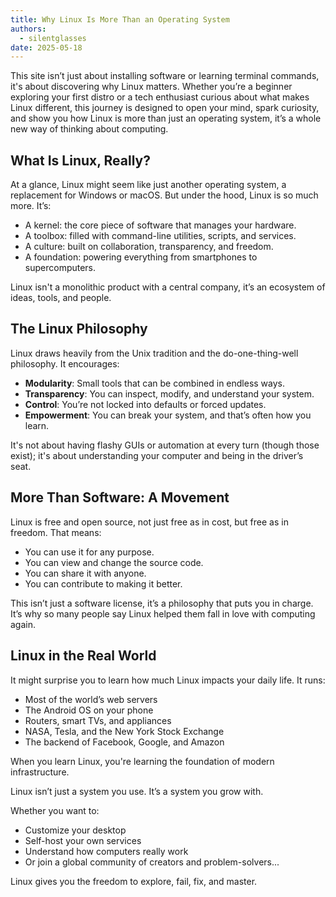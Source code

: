 ```yaml
---
title: Why Linux Is More Than an Operating System
authors:
  - silentglasses
date: 2025-05-18
---
```


This site isn’t just about installing software or learning terminal commands, it's about discovering why Linux matters. Whether you’re a beginner exploring your first distro or a tech enthusiast curious about what makes Linux different, this journey is designed to open your mind, spark curiosity, and show you how Linux is more than just an operating system, it’s a whole new way of thinking about computing.
<!-- more -->
## What Is Linux, Really?

At a glance, Linux might seem like just another operating system, a replacement for Windows or macOS. But under the hood, Linux is so much more. It’s:

- A kernel: the core piece of software that manages your hardware.
- A toolbox: filled with command-line utilities, scripts, and services.
- A culture: built on collaboration, transparency, and freedom.
- A foundation: powering everything from smartphones to supercomputers.

Linux isn't a monolithic product with a central company, it’s an ecosystem of ideas, tools, and people.

## The Linux Philosophy

Linux draws heavily from the Unix tradition and the do-one-thing-well philosophy. It encourages:

- **Modularity**: Small tools that can be combined in endless ways.
- **Transparency**: You can inspect, modify, and understand your system.
- **Control**: You’re not locked into defaults or forced updates.
- **Empowerment**: You can break your system, and that’s often how you learn.

It's not about having flashy GUIs or automation at every turn (though those exist); it's about understanding your computer and being in the driver’s seat.

## More Than Software: A Movement

Linux is free and open source, not just free as in cost, but free as in freedom. That means:

- You can use it for any purpose.
- You can view and change the source code.
- You can share it with anyone.
- You can contribute to making it better.

This isn’t just a software license, it’s a philosophy that puts you in charge. It’s why so many people say Linux helped them fall in love with computing again.

## Linux in the Real World

It might surprise you to learn how much Linux impacts your daily life. It runs:

- Most of the world’s web servers
- The Android OS on your phone
- Routers, smart TVs, and appliances
- NASA, Tesla, and the New York Stock Exchange
- The backend of Facebook, Google, and Amazon

When you learn Linux, you're learning the foundation of modern infrastructure.

Linux isn’t just a system you use. It’s a system you grow with.

Whether you want to:

- Customize your desktop
- Self-host your own services
- Understand how computers really work
- Or join a global community of creators and problem-solvers...

Linux gives you the freedom to explore, fail, fix, and master.
